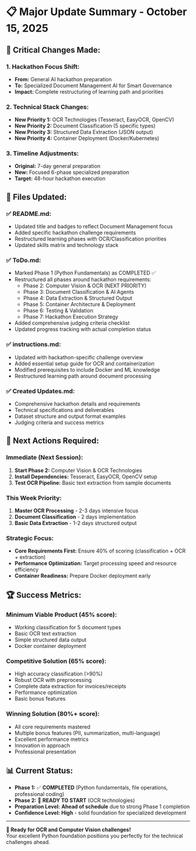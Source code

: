 # 📋 **Major Update Summary - October 15, 2025**

## 🚨 **Critical Changes Made:**

### **1. Hackathon Focus Shift:**

- **From:** General AI hackathon preparation
- **To:** Specialized Document Management AI for Smart Governance
- **Impact:** Complete restructuring of learning path and priorities

### **2. Technical Stack Changes:**

- **New Priority 1:** OCR Technologies (Tesseract, EasyOCR, OpenCV)
- **New Priority 2:** Document Classification (5 specific types)
- **New Priority 3:** Structured Data Extraction (JSON output)
- **New Priority 4:** Container Deployment (Docker/Kubernetes)

### **3. Timeline Adjustments:**

- **Original:** 7-day general preparation
- **New:** Focused 6-phase specialized preparation
- **Target:** 48-hour hackathon execution

## 📂 **Files Updated:**

### ✅ **README.md:**

- Updated title and badges to reflect Document Management focus
- Added specific hackathon challenge requirements
- Restructured learning phases with OCR/Classification priorities
- Updated skills matrix and technology stack

### ✅ **ToDo.md:**

- Marked Phase 1 (Python Fundamentals) as COMPLETED ✅
- Restructured all phases around hackathon requirements:
  - Phase 2: Computer Vision & OCR (NEXT PRIORITY)
  - Phase 3: Document Classification & AI Agents
  - Phase 4: Data Extraction & Structured Output
  - Phase 5: Container Architecture & Deployment
  - Phase 6: Testing & Validation
  - Phase 7: Hackathon Execution Strategy
- Added comprehensive judging criteria checklist
- Updated progress tracking with actual completion status

### ✅ **instructions.md:**

- Updated with hackathon-specific challenge overview
- Added essential setup guide for OCR and containerization
- Modified prerequisites to include Docker and ML knowledge
- Restructured learning path around document processing

### ✅ **Created Updates.md:**

- Comprehensive hackathon details and requirements
- Technical specifications and deliverables
- Dataset structure and output format examples
- Judging criteria and success metrics

## 🎯 **Next Actions Required:**

### **Immediate (Next Session):**

1. **Start Phase 2:** Computer Vision & OCR Technologies
2. **Install Dependencies:** Tesseract, EasyOCR, OpenCV setup
3. **Test OCR Pipeline:** Basic text extraction from sample documents

### **This Week Priority:**

1. **Master OCR Processing** - 2-3 days intensive focus
2. **Document Classification** - 2 days implementation
3. **Basic Data Extraction** - 1-2 days structured output

### **Strategic Focus:**

- **Core Requirements First:** Ensure 40% of scoring (classification + OCR + extraction)
- **Performance Optimization:** Target processing speed and resource efficiency
- **Container Readiness:** Prepare Docker deployment early

## 🏆 **Success Metrics:**

### **Minimum Viable Product (45% score):**

- Working classification for 5 document types
- Basic OCR text extraction
- Simple structured data output
- Docker container deployment

### **Competitive Solution (65% score):**

- High accuracy classification (>90%)
- Robust OCR with preprocessing
- Complete data extraction for invoices/receipts
- Performance optimization
- Basic bonus features

### **Winning Solution (80%+ score):**

- All core requirements mastered
- Multiple bonus features (PII, summarization, multi-language)
- Excellent performance metrics
- Innovation in approach
- Professional presentation

## 📊 **Current Status:**

- **Phase 1:** ✅ **COMPLETED** (Python fundamentals, file operations, professional coding)
- **Phase 2:** 🎯 **READY TO START** (OCR technologies)
- **Preparation Level:** **Ahead of schedule** due to strong Phase 1 completion
- **Confidence Level:** **High** - solid foundation for specialized development

---

**🚀 Ready for OCR and Computer Vision challenges!**  
Your excellent Python foundation positions you perfectly for the technical challenges ahead.
